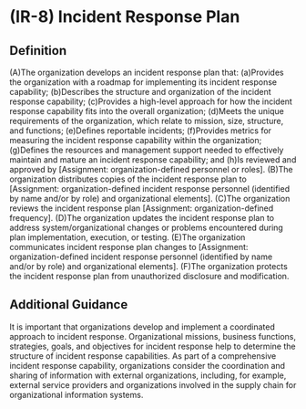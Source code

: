 
# (IR-8) Incident Response Plan

## Definition

(A)The organization develops an incident response plan that:
(a)Provides the organization with a roadmap for implementing its incident response capability;
(b)Describes the structure and organization of the incident response capability;
(c)Provides a high-level approach for how the incident response capability fits into the overall organization;
(d)Meets the unique requirements of the organization, which relate to mission, size, structure, and functions;
(e)Defines reportable incidents;
(f)Provides metrics for measuring the incident response capability within the organization;
(g)Defines the resources and management support needed to effectively maintain and mature an incident response capability; and
(h)Is reviewed and approved by [Assignment: organization-defined personnel or roles].
(B)The organization distributes copies of the incident response plan to [Assignment: organization-defined incident response personnel (identified by name and/or by role) and organizational elements].
(C)The organization reviews the incident response plan [Assignment: organization-defined frequency].
(D)The organization updates the incident response plan to address system/organizational changes or problems encountered during plan implementation, execution, or testing.
(E)The organization communicates incident response plan changes to [Assignment: organization-defined incident response personnel (identified by name and/or by role) and organizational elements].
(F)The organization protects the incident response plan from unauthorized disclosure and modification.

## Additional Guidance

It is important that organizations develop and implement a coordinated approach to incident response. Organizational missions, business functions, strategies, goals, and objectives for incident response help to determine the structure of incident response capabilities. As part of a comprehensive incident response capability, organizations consider the coordination and sharing of information with external organizations, including, for example, external service providers and organizations involved in the supply chain for organizational information systems.
